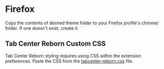# Firefox

Copy the contents of desired theme folder to your Firefox profile's chrome/ folder. If one doesn't exist, create it.

## Tab Center Reborn Custom CSS

Tab Center Reborn styling requires using CSS within the extension preferences. Paste the CSS from the [tabcenter-reborn.css](./themes/tabcenter-reborn.css) file.
